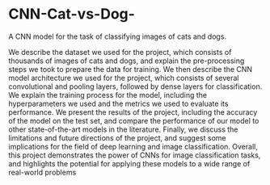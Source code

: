 # CNN-Cat-vs-Dog-
A CNN model for the task of classifying images of cats and dogs.

We describe the dataset we used for the project, which consists of thousands of images of cats and dogs, and explain the pre-processing steps we took to prepare the data for training. We then describe the CNN model architecture we used for the project, which consists of several convolutional and pooling layers, followed by dense layers for classification. We explain the training process for the model, including the hyperparameters we used and the metrics we used to evaluate its performance. We present the results of the project, including the accuracy of the model on the test set, and compare the performance of our model to other state-of-the-art models in the literature. Finally, we discuss the limitations and future directions of the project, and suggest some implications for the field of deep learning and image classification. Overall, this project demonstrates the power of CNNs for image classification tasks, and highlights the potential for applying these models to a wide range of real-world problems
